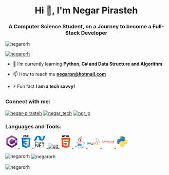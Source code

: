 <h1 align="center">Hi 👋, I'm Negar Pirasteh</h1>
<h3 align="center">A Computer Science Student, on a Journey to become a Full-Stack Developer</h3>

<p align="left"> <img src="https://komarev.com/ghpvc/?username=negarorh&label=Profile%20views&color=0e75b6&style=flat" alt="negarorh" /> </p>

<p align="left"> <a href="https://github.com/ryo-ma/github-profile-trophy"><img src="https://github-profile-trophy.vercel.app/?username=negarorh" alt="negarorh" /></a> </p>

- 🌱 I’m currently learning **Python, C# and Data Structure and Algorithm**

- 📫 How to reach me **negarpr@hotmail.com**

- ⚡ Fun fact **I am a tech savvy!**

<h3 align="left">Connect with me:</h3>
<p align="left">
<a href="https://linkedin.com/in/negar-pirasteh" target="blank"><img align="center" src="https://raw.githubusercontent.com/rahuldkjain/github-profile-readme-generator/master/src/images/icons/Social/linked-in-alt.svg" alt="negar-pirasteh" height="30" width="40" /></a>
<a href="https://instagram.com/negar_tech" target="blank"><img align="center" src="https://raw.githubusercontent.com/rahuldkjain/github-profile-readme-generator/master/src/images/icons/Social/instagram.svg" alt="negar_tech" height="30" width="40" /></a>
<a href="https://www.leetcode.com/ngr_p" target="blank"><img align="center" src="https://raw.githubusercontent.com/rahuldkjain/github-profile-readme-generator/master/src/images/icons/Social/leet-code.svg" alt="ngr_p" height="30" width="40" /></a>
</p>

<h3 align="left">Languages and Tools:</h3>
<p align="left"> <a href="https://www.w3schools.com/cs/" target="_blank" rel="noreferrer"> <img src="https://raw.githubusercontent.com/devicons/devicon/master/icons/csharp/csharp-original.svg" alt="csharp" width="40" height="40"/> </a> <a href="https://www.w3schools.com/css/" target="_blank" rel="noreferrer"> <img src="https://raw.githubusercontent.com/devicons/devicon/master/icons/css3/css3-original-wordmark.svg" alt="css3" width="40" height="40"/> </a> <a href="https://dotnet.microsoft.com/" target="_blank" rel="noreferrer"> <img src="https://raw.githubusercontent.com/devicons/devicon/master/icons/dot-net/dot-net-original-wordmark.svg" alt="dotnet" width="40" height="40"/> </a> <a href="https://git-scm.com/" target="_blank" rel="noreferrer"> <img src="https://www.vectorlogo.zone/logos/git-scm/git-scm-icon.svg" alt="git" width="40" height="40"/> </a> <a href="https://www.w3.org/html/" target="_blank" rel="noreferrer"> <img src="https://raw.githubusercontent.com/devicons/devicon/master/icons/html5/html5-original-wordmark.svg" alt="html5" width="40" height="40"/> </a> <a href="https://www.java.com" target="_blank" rel="noreferrer"> <img src="https://raw.githubusercontent.com/devicons/devicon/master/icons/java/java-original.svg" alt="java" width="40" height="40"/> </a> <a href="https://www.mysql.com/" target="_blank" rel="noreferrer"> <img src="https://raw.githubusercontent.com/devicons/devicon/master/icons/mysql/mysql-original-wordmark.svg" alt="mysql" width="40" height="40"/> </a> <a href="https://www.oracle.com/" target="_blank" rel="noreferrer"> <img src="https://raw.githubusercontent.com/devicons/devicon/master/icons/oracle/oracle-original.svg" alt="oracle" width="40" height="40"/> </a> <a href="https://www.python.org" target="_blank" rel="noreferrer"> <img src="https://raw.githubusercontent.com/devicons/devicon/master/icons/python/python-original.svg" alt="python" width="40" height="40"/> </a> </p>

<p><img align="left" src="https://github-readme-stats.vercel.app/api/top-langs?username=negarorh&show_icons=true&locale=en&layout=compact" alt="negarorh" /></p>

<p>&nbsp;<img align="center" src="https://github-readme-stats.vercel.app/api?username=negarorh&show_icons=true&locale=en" alt="negarorh" /></p>

<p><img align="center" src="https://github-readme-streak-stats.herokuapp.com/?user=negarorh&" alt="negarorh" /></p>
